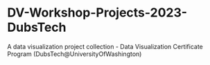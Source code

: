 # DV-Workshop-Projects-2023-DubsTech
A data visualization project collection - Data Visualization Certificate Program (DubsTech@UniversityOfWashington)
